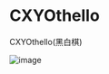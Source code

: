 CXYOthello
==========

CXYOthello(黑白棋)


 ![image](https://github.com/iHongRen/CXYOthello/chessShot.gif)
